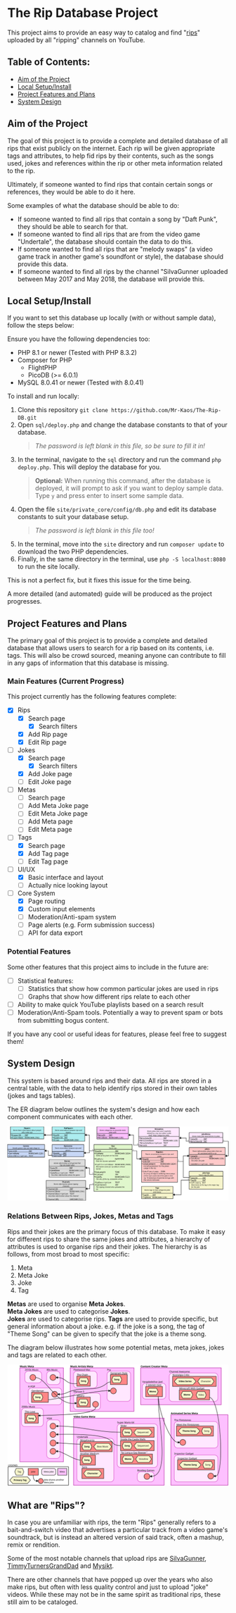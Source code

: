 # The Rip Database Project

This project aims to provide an easy way to catalog and find "[rips](#what-are-rips)" uploaded by all "ripping" channels on YouTube.

## Table of Contents:

- [Aim of the Project](#aim-of-the-project)
- [Local Setup/Install](#local-setupinstall)
- [Project Features and Plans](#project-features-and-plans)
- [System Design](#system-design)

## Aim of the Project

The goal of this project is to provide a complete and detailed database of all rips that exist publicly on the internet. Each rip will be given appropriate tags and attributes, to help fid rips by their contents, such as the songs used, jokes and references within the rip or other meta information related to the rip.

Ultimately, if someone wanted to find rips that contain certain songs or references, they would be able to do it here.

Some examples of what the database should be able to do:

- If someone wanted to find all rips that contain a song by "Daft Punk", they should be able to search for that.  
- If someone wanted to find all rips that are from the video game "Undertale", the database should contain the data to do this.
- If someone wanted to find all rips that are "melody swaps" (a video game track in another game's soundfont or style), the database should provide this data.
- If someone wanted to find all rips by the channel "SiIvaGunner uploaded between May 2017 and May 2018, the database will provide this.

## Local Setup/Install

If you want to set this database up locally (with or without sample data), follow the steps below:

Ensure you have the following dependencies too:

- PHP 8.1 or newer (Tested with PHP 8.3.2)
- Composer for PHP
  - FlightPHP
  - PicoDB (>= 6.0.1)
- MySQL 8.0.41 or newer (Tested with 8.0.41)

To install and run locally:

1. Clone this repository `git clone https://github.com/Mr-Kaos/The-Rip-DB.git`
2. Open `sql/deploy.php` and change the database constants to that of your database.  
   > *The password is left blank in this file, so be sure to fill it in!*
3. In the terminal, navigate to the `sql` directory and run the command `php deploy.php`. This will deploy the database for you.  
   > **Optional:** When running this command, after the database is deployed, it will prompt to ask if you want to deploy sample data. Type `y` and press enter to insert some sample data.
4. Open the file `site/private_core/config/db.php` and edit its database constants to suit your database setup.  
   > *The password is left blank in this file too!*
5. In the terminal, move into the `site` directory and run `composer update` to download the two PHP dependencies.
6. Finally, in the same directory in the terminal, use `php -S localhost:8080` to run the site locally.

This is not a perfect fix, but it fixes this issue for the time being.

A more detailed (and automated) guide will be produced as the project progresses.

## Project Features and Plans

The primary goal of this project is to provide a complete and detailed database that allows users to search for a rip based on its contents, i.e. tags. This will also be crowd sourced, meaning anyone can contribute to fill in any gaps of information that this database is missing.

### Main Features (Current Progress)

This project currently has the following features complete:

- [X] Rips
  - [X] Search page
    - [X] Search filters
  - [X] Add Rip page
  - [X] Edit Rip page
- [ ] Jokes
  - [X] Search page
    - [X] Search filters
  - [X] Add Joke page
  - [ ] Edit Joke page
- [ ] Metas
  - [ ] Search page
  - [ ] Add Meta Joke page
  - [ ] Edit Meta Joke page
  - [ ] Add Meta page
  - [ ] Edit Meta page
- [ ] Tags
  - [X] Search page
  - [X] Add Tag page
  - [ ] Edit Tag page
- [ ] UI/UX
  - [X] Basic interface and layout
  - [ ] Actually nice looking layout
- [ ] Core System
  - [X] Page routing
  - [X] Custom input elements
  - [ ] Moderation/Anti-spam system
  - [ ] Page alerts (e.g. Form submission success)
  - [ ] API for data export

### Potential Features

Some other features that this project aims to include in the future are:

- [ ] Statistical features:
  - [ ] Statistics that show how common particular jokes are used in rips
  - [ ] Graphs that show how different rips relate to each other
- [ ] Ability to make quick YouTube playlists based on a search result
- [ ] Moderation/Anti-Spam tools. Potentially a way to prevent spam or bots from submitting bogus content.

If you have any cool or useful ideas for features, please feel free to suggest them!

## System Design

This system is based around rips and their data. All rips are stored in a central table, with the data to help identify rips stored in their own tables (jokes and tags tables).

The ER diagram below outlines the system's design and how each component communicates with each other.

![ER diagram of the database](RipDB_Diagram.svg)

### Relations Between Rips, Jokes, Metas and Tags

Rips and their jokes are the primary focus of this database. To make it easy for different rips to share the same jokes and attributes, a hierarchy of attributes is used to organise rips and their jokes. The hierarchy is as follows, from most broad to most specific:

1. Meta
2. Meta Joke
3. Joke
4. Tag

**Metas** are used to organise **Meta Jokes**.  
**Meta Jokes** are used to categorise **Jokes**.  
**Jokes** are used to categorise rips.
**Tags** are used to provide specific, but general information about a joke. e.g. if the joke is a song, the tag of "Theme Song" can be given to specify that the joke is a theme song.

The diagram below illustrates how some potential metas, meta jokes, jokes and tags are related to each other.

![Diagram showing how jokes, tags, meta jokes and metas are linked](site/res/img/Object_Relations_Diagram.svg)

## What are "Rips"?

In case you are unfamiliar with rips, the term "Rips" generally refers to a bait-and-switch video that advertises a particular track from a video game's soundtrack, but is instead an altered version of said track, often a mashup, remix or rendition.

Some of the most notable channels that upload rips are [SiIvaGunner](https://www.youtube.com/@SiIvaGunner), [TimmyTurnersGrandDad](https://www.youtube.com/@TimmyTurnersGrandDad) and [Mysikt](https://www.youtube.com/@Mysikt).

There are other channels that have popped up over the years who also make rips, but often with less quality control and just to upload "joke" videos. While these may not be in the same spirit as traditional rips, these still aim to be cataloged.
